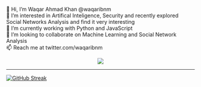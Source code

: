 👋  Hi, I’m Waqar Ahmad Khan @waqaribnm  
👀  I’m interested in Artifical Inteligence, Security and recently explored Social Networks Analysis and find it very interesting  
🌱  I’m currently working with Python and JavaScript  
💞️  I’m looking to collaborate on Machine Learning and Social Network Analysis  
📫  Reach me at twitter.com/waqaribnm  

<p align="center">
  <a href="http://twitter.com/waqaribnm">
    <img src="https://img.shields.io/twitter/follow/waqaribnm?label=Twitter&logo=twitter&style=for-the-badge" />
  </a>
</p>

---
[![GitHub Streak](http://github-readme-streak-stats.herokuapp.com?user=waqaribnm&hide_border=true)](https://git.io/streak-stats)
